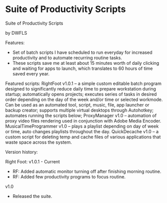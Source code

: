 # Suite of Productivity Scripts
 
Suite of Productivity Scripts


by DWFLS


Features:
- Set of batch scripts I have scheduled to run everyday for increased productivity and to automate recurring routine tasks. 
- These scripts save me at least about 15 minutes worth of daily clicking and waiting for apps to launch, which translates to 60 hours of time saved every year.

Featured scripts:
RightFoot v1.0.1 – a simple custom editable batch program designed to significantly reduce daily time to prepare workstation during startup; automatically opens projects; executes series of tasks in desired order depending on the day of the week and/or time or selected workmode. Can be used as an automated tool, script, music, file, app launcher or backup creator; supports multiple virtual desktops through Autohotkey;  automates running the scripts below;
ProxyManager v1.0 – automation of proxy video files rendering used in conjunction with Adobe Media Encoder.
MusicalTimeProgrammer v1.0 – plays a playlist depending on day of week or time, auto changes playlists throughout the day.
QuickDecache v1.0 – a custom script for deleting temp and cache files of various applications that waste space across the system.

Version history:

Right Foot:
v1.0.1 - Current
- RF: Added automatic monitor turning off after finishing morning routine.
- RF: Added few productivity programs to focus routine.

v1.0

- Released the suite.

